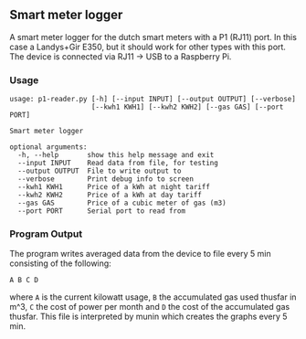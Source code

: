 Smart meter logger
------------------

A smart meter logger for the dutch smart meters with a P1 (RJ11) port. In this
case a Landys+Gir E350, but it should work for other types with this port. The
device is connected via RJ11 -> USB to a Raspberry Pi.

### Usage ###

    usage: p1-reader.py [-h] [--input INPUT] [--output OUTPUT] [--verbose]
                        [--kwh1 KWH1] [--kwh2 KWH2] [--gas GAS] [--port PORT]
    
    Smart meter logger
    
    optional arguments:
      -h, --help       show this help message and exit
      --input INPUT    Read data from file, for testing
      --output OUTPUT  File to write output to
      --verbose        Print debug info to screen
      --kwh1 KWH1      Price of a kWh at night tariff
      --kwh2 KWH2      Price of a kWh at day tariff
      --gas GAS        Price of a cubic meter of gas (m3)
      --port PORT      Serial port to read from

### Program Output ###
The program writes averaged data from the device to file every 5 min consisting
of the following:

    A B C D

where `A` is the current kilowatt usage, `B` the accumulated gas used thusfar
in m^3, `C` the cost of power per month and `D` the cost of the accumulated gas
thusfar.  This file is interpreted by munin which creates the graphs every 5
min.

